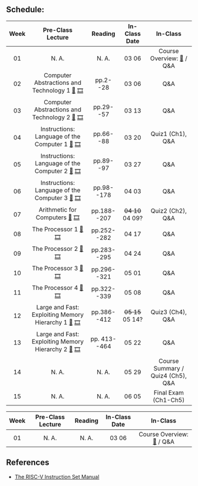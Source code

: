 ## Schedule:

| Week | Pre-Class Lecture | Reading | In-Class Date |         In-Class         |
|:----:|:-----------------:|:-------:|:-------------:|:------------------------:|
|  01  |       N. A.       |  N. A.  |     03 06     | Course Overview: [📑](https://kau365-my.sharepoint.com/:p:/g/personal/taehwan_kim_kau_ac_kr/ESIIvS6sd3xCp4dU2Y7H654BmzFVA5aSJGHM0PoklP4DaQ?e=CBZsuw) / Q&A |
|  02   | Computer Abstractions and Technology 1 [📑](https://kau365-my.sharepoint.com/:p:/g/personal/taehwan_kim_kau_ac_kr/EQooyWwJhPdJtRJ3lzzi4ZYBu4Iv45IsbOUgQJhf3n3Orw?e=2AxiYI) [🎞️](https://kau365-my.sharepoint.com/:v:/g/personal/taehwan_kim_kau_ac_kr/EYy3gqQVjn1Ev8A1VK9pMx0Btp9CV-gTN8hkG-22cLJGoA?e=nDXGmP) | pp.2--28  | 03 06 | Q&A |
|  03   | Computer Abstractions and Technology 2 [📑](https://kau365-my.sharepoint.com/:p:/g/personal/taehwan_kim_kau_ac_kr/EfCAa7AQw1dPhFIyHgMrQ7YBIIp_BoSq4qFYSep3WmNTKg?e=qFU66Y) [🎞️](https://kau365-my.sharepoint.com/:v:/g/personal/taehwan_kim_kau_ac_kr/EdUR8yjRwThOiA5NRCTmrJIB351n8kwiWAu5tyFOVACz1Q?e=9aaYxI) | pp.29--57  | 03 13 | Q&A |
|  04   | Instructions: Language of the Computer 1 [📑](https://kau365-my.sharepoint.com/:p:/g/personal/taehwan_kim_kau_ac_kr/ETO0mKvho-ZFmgGsKSifAV8BNiGMYX827tHlnsccauLUaA?e=pndoQZ) [🎞️](https://kau365-my.sharepoint.com/:v:/g/personal/taehwan_kim_kau_ac_kr/EZ_TOhkajSZOmATQ2N1WqAQBTWyOOrW3mDygZM1bTBaiZg?e=lbMCmt) | pp.66--88  | 03 20 | Quiz1 (Ch1), Q&A |
|  05   | Instructions: Language of the Computer 2 [📑](https://kau365-my.sharepoint.com/:p:/g/personal/taehwan_kim_kau_ac_kr/ETbJMNuI77RPv_nAGBXUrpoB4fpJxit0a_g-fGNPOLaqwQ?e=rUtSoo) [🎞️](https://kau365-my.sharepoint.com/:v:/g/personal/taehwan_kim_kau_ac_kr/ESgSsOrRr9BJtwWKwP7QUEgBFxlqmM8XQ-B4RrmZsQ5noA?e=Ri5WrO) | pp.89--97  | 03 27 | Q&A |
|  06   | Instructions: Language of the Computer 3 [📑](https://kau365-my.sharepoint.com/:p:/g/personal/taehwan_kim_kau_ac_kr/EcsS6afkhZdPubMYXIOWUKEBft1n36iZ-tkjVDdxkjOtnQ?e=LxaYU9) [🎞️](https://kau365-my.sharepoint.com/:v:/g/personal/taehwan_kim_kau_ac_kr/EdV8i7KNbGZOl-pbJUTDVdcBTrDB_m20-LGJZL-NwGhMVg?e=HMj2hQ) | pp.98--178  | 04 03 | Q&A |
|  07   | Arithmetic for Computers   [📑](https://kau365-my.sharepoint.com/:p:/g/personal/taehwan_kim_kau_ac_kr/ER7hwgvAhEJMq1_unfArY-wBMZVFPlK7x0VOp4ZNtEsfiQ?e=Z4LjAu) [🎞️](https://kau365-my.sharepoint.com/:v:/g/personal/taehwan_kim_kau_ac_kr/EXZmNcA3Q-9BsklBcwvvaVsBQVv2HslDJWB1BkrWtg7j2Q?e=wtXQ4Q) | pp.188--207  | ~~04 10~~ 04 09? | Quiz2 (Ch2), Q&A |
|  08   | The Processor 1 [📑](https://kau365-my.sharepoint.com/:p:/g/personal/taehwan_kim_kau_ac_kr/EbGLLLWcrA9Ku-MLdTZkPx0BN93MaGrK0-E-miQ3KxBzLA?e=74QOB8) [🎞️](https://kau365-my.sharepoint.com/:v:/g/personal/taehwan_kim_kau_ac_kr/EZE0mQ2jRSRKpvE3lY8df0wBMprjGRQSfb3wfFPn0FROgw?e=vSjSpH) | pp.252--282  | 04 17 | Q&A |
|  09   | The Processor 2 [📑](https://kau365-my.sharepoint.com/:p:/g/personal/taehwan_kim_kau_ac_kr/ERo3HwYw2W9Jqt5Y7gLKspMBsI3MunBmJJPc6Pwn7wRahw?e=K0lhpW) [🎞️](https://kau365-my.sharepoint.com/:v:/g/personal/taehwan_kim_kau_ac_kr/EebSi-PvDK5Ohj1CETqlk60BnyKCeG7rI4T8fzfEIa2n_A?e=j5lwAT) | pp.283--295  | 04 24 | Q&A |
|  10   | The Processor 3 [📑](https://kau365-my.sharepoint.com/:p:/g/personal/taehwan_kim_kau_ac_kr/EbYSXk2WDINGvtYEXpXM56ABW2hE8B5HETeRhhvusJWomQ?e=4Mxg3D) [🎞️](https://kau365-my.sharepoint.com/:v:/g/personal/taehwan_kim_kau_ac_kr/EVj1jE3nTVpIrp7LichHkPUBD_5f-7jb5U6zqEDXXAt7xA?e=0sGDIn) | pp.296--321  | 05 01 | Q&A |
|  11   | The Processor 4 [📑](https://kau365-my.sharepoint.com/:p:/g/personal/taehwan_kim_kau_ac_kr/EV85d8Aha5BLg7ASJU7FTOMB--k2L9_pI9Ush-8GnGGEmg?e=7Jqngx) [🎞️](https://kau365-my.sharepoint.com/:v:/g/personal/taehwan_kim_kau_ac_kr/ETBBKabmmk9Cs4VvvBefm_QBrbJQnaq-164NuRONNpoDAA?e=fDET7v) | pp.322--339  | 05 08 | Q&A |
|  12   | Large and Fast: Exploiting Memory Hierarchy 1 [📑](https://kau365-my.sharepoint.com/:p:/g/personal/taehwan_kim_kau_ac_kr/EblmiOeg-YNBpKqw1kDVkPgBZAGIY-DkmLkB9iFwgdZZGQ?e=Y1y1hr) [🎞️](https://kau365-my.sharepoint.com/:v:/g/personal/taehwan_kim_kau_ac_kr/ETj2OXLyEsVMsyf8L2w-auABQgLHCoSz-PKzWl3j64ZoAg?e=0oOh1z) | pp.386--412  | ~~05 15~~ 05 14? | Quiz3 (Ch4), Q&A |
|  13   | Large and Fast: Exploiting Memory Hierarchy 2 [📑](https://kau365-my.sharepoint.com/:p:/g/personal/taehwan_kim_kau_ac_kr/Ecg-yeh1vJBPg-2CYsjO-NEBORoCOKyb7DgmU_MLAFHecA?e=mgYkZo) [🎞️](https://kau365-my.sharepoint.com/:v:/g/personal/taehwan_kim_kau_ac_kr/EWXRTOMtGAxArTOmBoreZG4BHaXfgPAxrtp_iBKieCJIaQ?e=RqM5Wp) | pp. 413--464 | 05 22 |  Q&A |
|  14   | N. A. | N. A. | 05 29 | Course Summary / Quiz4 (Ch5), Q&A |
|  15   | N. A. | N. A. | 06 05 | Final Exam (Ch1-Ch5) |

| Week | Pre-Class Lecture | Reading | In-Class Date |         In-Class         |
|:----:|:-----------------:|:-------:|:-------------:|:------------------------:|
|  01  |       N. A.       |  N. A.  |     03 06     | Course Overview: [📑](https://kau365-my.sharepoint.com/:p:/g/personal/taehwan_kim_kau_ac_kr/ESIIvS6sd3xCp4dU2Y7H654BmzFVA5aSJGHM0PoklP4DaQ?e=CBZsuw) / Q&A |

## References
* [The RISC-V Instruction Set Manual](https://kau365-my.sharepoint.com/:b:/g/personal/taehwan_kim_kau_ac_kr/EUdNpCYICp5Li7uQRmbE3dgBSjbSgK3yY2cYryzOf-rxBw?e=nvm5fr)



